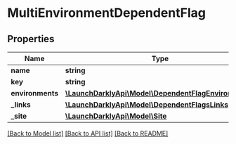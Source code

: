 # MultiEnvironmentDependentFlag

## Properties
Name | Type | Description | Notes
------------ | ------------- | ------------- | -------------
**name** | **string** |  | [optional] 
**key** | **string** |  | [optional] 
**environments** | [**\LaunchDarklyApi\Model\DependentFlagEnvironment[]**](DependentFlagEnvironment.md) |  | [optional] 
**_links** | [**\LaunchDarklyApi\Model\DependentFlagsLinks**](DependentFlagsLinks.md) |  | [optional] 
**_site** | [**\LaunchDarklyApi\Model\Site**](Site.md) |  | [optional] 

[[Back to Model list]](../README.md#documentation-for-models) [[Back to API list]](../README.md#documentation-for-api-endpoints) [[Back to README]](../README.md)


